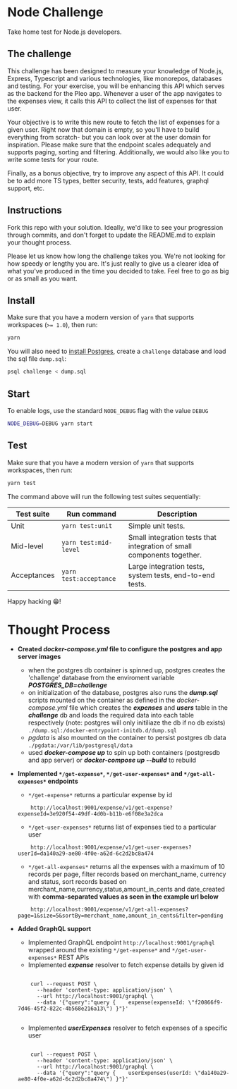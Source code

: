 # Node Challenge

Take home test for Node.js developers.

## The challenge

This challenge has been designed to measure your knowledge of Node.js, Express, Typescript and various technologies, like monorepos, databases and testing. For your exercise, you will be enhancing this API which serves as the backend for the Pleo app. Whenever a user of the app navigates to the expenses view, it calls this API to collect the list of expenses for that user.

Your objective is to write this new route to fetch the list of expenses for a given user. Right now that domain is empty, so you'll have to build everything from scratch- but you can look over at the user domain for inspiration. Please make sure that the endpoint scales adequately and supports paging, sorting and filtering. Additionally, we would also like you to write some tests for your route.

Finally, as a bonus objective, try to improve any aspect of this API. It could be to add more TS types, better security, tests, add features, graphql support, etc. 

## Instructions

Fork this repo with your solution. Ideally, we'd like to see your progression through commits, and don't forget to update the README.md to explain your thought process.

Please let us know how long the challenge takes you. We're not looking for how speedy or lengthy you are. It's just really to give us a clearer idea of what you've produced in the time you decided to take. Feel free to go as big or as small as you want.

## Install

Make sure that you have a modern version of `yarn` that supports workspaces (`>= 1.0`), then run:

```bash
yarn
```

You will also need to [install Postgres](https://www.postgresqltutorial.com/install-postgresql-macos/), create a `challenge` database and load the sql file `dump.sql`:

```bash
psql challenge < dump.sql
```

## Start

To enable logs, use the standard `NODE_DEBUG` flag with the value `DEBUG`

```bash
NODE_DEBUG=DEBUG yarn start
```

## Test

Make sure that you have a modern version of `yarn` that supports workspaces, then run:

```bash
yarn test
```

The command above will run the following test suites sequentially:

| Test suite | Run command | Description |
-------------|-------------|-------------|
| Unit | `yarn test:unit` | Simple unit tests. |
| Mid-level | `yarn test:mid-level` | Small integration tests that integration of small components together.  |
| Acceptances | `yarn test:acceptance` | Large integration tests, system tests, end-to-end tests. |


Happy hacking 😁!


# Thought Process

- __Created *docker-compose.yml* file to configure the postgres and app server images__
    - when the postgres db container is spinned up, postgres creates the 'challenge' database from the enviroment variable __*POSTGRES_DB=challenge*__
    - on initialization of the database, postgres also runs the __*dump.sql*__ scripts mounted on the container as defined in the *docker-compose.yml* file which creates the __*expenses*__ and __*users*__ table in the __*challenge*__ db and loads the required data into each table respectively (note: postgres will only initiliaze the db if no db  exists)
    ``` ./dump.sql:/docker-entrypoint-initdb.d/dump.sql ```
    - *pgdata* is also mounted on the container to persist postgres db data 
    ``` ./pgdata:/var/lib/postgresql/data ```
    - used __*docker-compose up*__ to spin up both containers (postgresdb and app server) or __*docker-compose up --build*__ to rebuild


- __Implemented ```*/get-expense*```,  ```*/get-user-expenses*``` and ```*/get-all-expenses*``` endpoints__
    -  ```*/get-expense*``` returns a particular expense by id

    ``` 
        http://localhost:9001/expense/v1/get-expense?expenseId=3e920f54-49df-4d0b-b11b-e6f08e3a2dca 
    ```   
    
    - ```*/get-user-expenses*``` returns list of expenses tied to a particular user
    
    ```
        http://localhost:9001/expense/v1/get-user-expenses?userId=da140a29-ae80-4f0e-a62d-6c2d2bc8a474
    ```   
     
    - ```*/get-all-expenses*``` returns all the expenses with a maximum of 10 records per page, filter records based on merchant_name, currency and status, sort records based on  merchant_name,currency,status,amount_in_cents and date_created with __comma-separated values as seen in the example url below__
    
    ```
        http://localhost:9001/expense/v1/get-all-expenses?page=1&size=5&sortBy=merchant_name,amount_in_cents&filter=pending
    ```   
    
- __Added GraphQL support__
    - Implemented GraphQL endpoint ```http://localhost:9001/graphql``` wrapped around the existing  ```*/get-expense*``` and ```*/get-user-expenses*``` REST APIs
    - Implemented *__expense__* resolver to fetch expense details by given id
    
    ```
    
        curl --request POST \
          --header 'content-type: application/json' \
          --url http://localhost:9001/graphql \
          --data '{"query":"query {    expense(expenseId: \"f20866f9-7d46-45f2-822c-4b568e216a13\") }"}'
          
    ```
    
    - Implemented *__userExpenses__* resolver to fetch expenses of a specific user
    
    ```
    
        curl --request POST \
          --header 'content-type: application/json' \
          --url http://localhost:9001/graphql \
          --data '{"query":"query {    userExpenses(userId: \"da140a29-ae80-4f0e-a62d-6c2d2bc8a474\") }"}'
    
    ```



